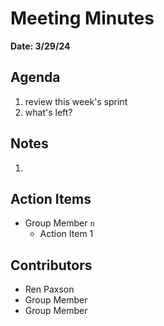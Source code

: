 # Meeting Minutes
**Date: 3/29/24**

## Agenda
1. review this week's sprint
2. what's left?

## Notes
1. 

## Action Items
* Group Member `n`
    * Action Item 1

## Contributors
* Ren Paxson
* Group Member
* Group Member